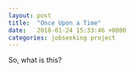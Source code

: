 ```yaml
---
layout: post
title:  "Once Upon a Time"
date:   2018-01-24 15:33:46 +0000
categories: jobseeking project
---
```

So, what is this?
